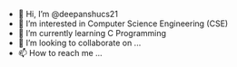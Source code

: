 - 👋 Hi, I’m @deepanshucs21
- 👀 I’m interested in Computer Science Engineering (CSE)
- 🌱 I’m currently learning C Programming
- 💞️ I’m looking to collaborate on ...
- 📫 How to reach me ...

<!---
deepanshucs21/deepanshucs21 is a ✨ special ✨ repository because its `README.md` (this file) appears on your GitHub profile.
You can click the Preview link to take a look at your changes.
--->
